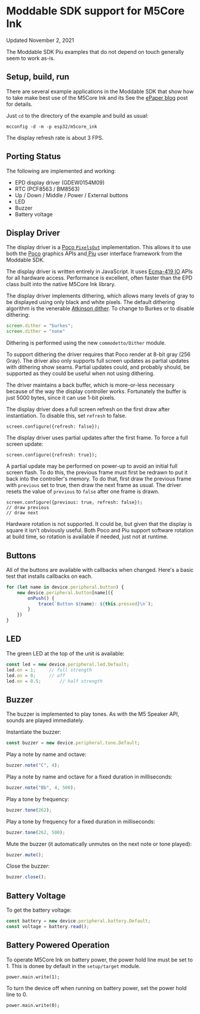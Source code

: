 # Moddable SDK support for M5Core Ink
Updated November 2, 2021

The Moddable SDK Piu examples that do not depend on touch generally seem to work as-is.

## Setup, build, run

There are several example applications in the Moddable SDK that show how to take make best use of the M5Core Ink and its See the [ePaper blog](https://blog.moddable.com/blog/epaper#examples) post for details.

Just `cd` to the directory of the example and build as usual:

```
mcconfig -d -m -p esp32/m5core_ink
```
The display refresh rate is about 3 FPS.

## Porting Status

The following are implemented and working:

- EPD display driver (GDEW0154M09)
- RTC (PCF8563 / BM8563)
- Up / Down / Middle / Power / External buttons 
- LED
- Buzzer
- Battery voltage

## Display Driver

The display driver is a [Poco `PixelsOut`](https://github.com/Moddable-OpenSource/moddable/blob/public/documentation/commodetto/commodetto.md#pixelsout-class) implementation. This allows it to use both the [Poco](https://github.com/Moddable-OpenSource/moddable/blob/public/documentation/commodetto/poco.md) graphics APIs and[ Piu](https://github.com/Moddable-OpenSource/moddable/blob/public/documentation/piu/piu.md) user interface framework from the Moddable SDK.

The display driver is written entirely in JavaScript. It uses [Ecma-419 IO](https://419.ecma-international.org/#-9-io-class-pattern) APIs for all hardware access. Performance is excellent, often faster than the EPD class built into the native M5Core Ink library. 

The display driver implements dithering, which allows many levels of gray to be displayed using only black and white pixels. The default dithering algorithm is the venerable [Atkinson dither](https://twitter.com/phoddie/status/1274054345969950720). To change to Burkes or to disable dithering:

```js
screen.dither = "burkes";
screen.dither = "none"
```

Dithering is performed using the new `commodetto/Dither` module.

To support dithering the driver requires that Poco render at 8-bit gray (256 Gray). The driver also only supports full screen updates as partial updates with dithering show seams. Partial updates could, and probably should, be supported as they could be useful when not using dithering.

The driver maintains a back buffer, which is more-or-less necessary because of the way the display controller works. Fortunately the buffer is just 5000 bytes, since it can use 1-bit pixels.

The display driver does a full screen refresh on the first draw after instantiation. To disable this, set `refresh` to false.

```
screen.configure({refresh: false});
```

The display driver uses partial updates after the first frame. To force a full screen update: 

```
screen.configure({refresh: true});
```

A partial update may be performed on power-up to avoid an initial full screen flash. To do this, the previous frame must first be redrawn to put it back into the controller's memory. To do that, first draw the previous frame with `previous` set to true, then draw the next frame as usual. The driver resets the value of `previous` to `false` after one frame is drawn.

```
screen.configure({previous: true, refresh: false});
// draw previous
// draw next

```

Hardware rotation is not supported. It could be, but given that the display is square it isn't obviously useful. Both Poco and Piu support software rotation at build time, so rotation is available if needed, just not at runtime.

## Buttons

All of the buttons are available with callbacks when changed. Here's a basic test that installs callbacks on each.

```js
for (let name in device.peripheral.button) {
	new device.peripheral.button[name]({
		onPush() {
			trace(`Button ${name}: ${this.pressed}\n`);
		}
	})
}
```

## LED

The green LED at the top of the unit is available:

```js
const led = new device.peripheral.led.Default;
led.on = 1;		// full strength
led.on = 0;		// off
led.on = 0.5;		// half strength
```

## Buzzer

The buzzer is implemented to play tones. As with the M5 Speaker API, sounds are played immediately.

Instantiate the buzzer:

```js
const buzzer = new device.peripheral.tone.Default;
```

Play a note by name and octave:

```js
buzzer.note("C", 4);
```

Play a note by name and octave for a fixed duration in milliseconds:

```js
buzzer.note("Bb", 4, 500);
```

Play a tone by frequency:

```js
buzzer.tone(262);
```

Play a tone by frequency for a fixed duration in milliseconds:

```js
buzzer.tone(262, 500);
```

Mute the buzzer (it automatically unmutes on the next note or tone played):

```js
buzzer.mute();
```

Close the buzzer:

```js
buzzer.close();
```

## Battery Voltage

To get the battery voltage:

```js
const battery = new device.peripheral.battery.Default;
const voltage = battery.read();
```

## Battery Powered Operation

To operate M5Core Ink on battery power, the power hold line must be set to 1. This is donee by default in the `setup/target` module.

```
power.main.write(1);
```

To turn the device off when running on battery power, set the power hold line to 0.


```
power.main.write(0);
```
